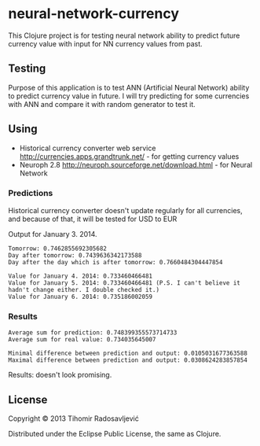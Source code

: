 # neural-network-currency

This Clojure project is for testing neural network ability to predict future currency value with input for NN currency values from past.

## Testing

Purpose of this application is to test ANN (Artificial Neural Network) ability to predict currency value in future. I will try predicting for some currencies with ANN and compare it with random generator to test it.

## Using

 - Historical currency converter web service http://currencies.apps.grandtrunk.net/ - for getting currency values
 - Neuroph 2.8 http://neuroph.sourceforge.net/download.html - for Neural Network

### Predictions

Historical currency converter doesn't update regularly for all currencies, and because of that, it will be tested for USD to EUR

Output for January 3. 2014.
```
Tomorrow: 0.7462855692305682
Day after tomorrow: 0.7439636342173588
Day after the day which is after tomorrow: 0.7660484304447854
```

```
Value for January 4. 2014: 0.733460466481
Value for January 5. 2014: 0.733460466481 (P.S. I can't believe it hadn't change either. I double checked it.)
Value for January 6. 2014: 0.735186002059
```

### Results

```
Average sum for prediction: 0.748399355573714733
Average sum for real value: 0.734035645007

Minimal difference between prediction and output: 0.0105031677363588
Maximal difference between prediction and output: 0.0308624283857854
```
Results: doesn't look promising.
 
## License

Copyright © 2013 Tihomir Radosavljević

Distributed under the Eclipse Public License, the same as Clojure.

